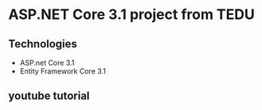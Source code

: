 # ASP.NET Core 3.1 project from TEDU
## Technologies
- ASP.net Core 3.1
- Entity Framework Core 3.1
## youtube tutorial
